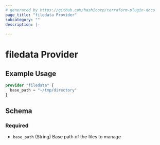 ```yaml
---
# generated by https://github.com/hashicorp/terraform-plugin-docs
page_title: "filedata Provider"
subcategory: ""
description: |-
  
---
```


# filedata Provider



## Example Usage

```terraform
provider "filedata" {
  base_path = "~/tmp/directory"
}
```

<!-- schema generated by tfplugindocs -->
## Schema

### Required

- `base_path` (String) Base path of the files to manage
